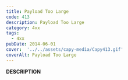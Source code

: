 ```yaml
---
title: Payload Too Large
code: 413
description: Payload Too Large
category: 4xx
tags:
  - 4xx
pubDate: 2014-06-01
cover:  '../../assets/capy-media/Capy413.gif'
coverAlt: Payload Too Large
---
```


__DESCRIPTION__